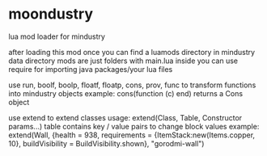 # moondustry
lua mod loader for mindustry

after loading this mod once you can find a luamods directory in mindustry data directory
mods are just folders with main.lua inside
you can use require for importing java packages/your lua files

use run, boolf, boolp, floatf, floatp, cons, prov, func to transform functions into mindustry objects
example: cons(function (c) <do something with c> end) returns a Cons object

use extend to extend classes
usage: extend(Class, Table, Constructor params...)
table contains key / value pairs to change block values
example: extend(Wall, {health = 938, requirements = {ItemStack:new(Items.copper, 10}, buildVisibility = BuildVisibility.shown}, "gorodmi-wall")
